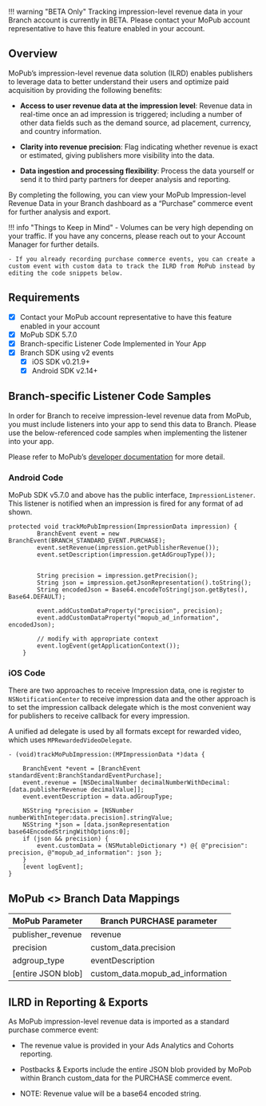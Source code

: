 !!! warning "BETA Only"
	Tracking impression-level revenue data in your Branch account is currently in BETA.  Please contact your MoPub account representative to have this feature enabled in your account.

## Overview

MoPub’s impression-level revenue data solution (ILRD) enables publishers to leverage data to better understand their users and optimize paid acquisition by providing the following benefits:

- **Access to user revenue data at the impression level**: Revenue data in real-time once an ad impression is triggered; including a number of other data fields such as the demand source, ad placement, currency, and country information.

- **Clarity into revenue precision**: Flag indicating whether revenue is exact or estimated, giving publishers more visibility into the data.

- **Data ingestion and processing flexibility**: Process the data yourself or send it to third party partners for deeper analysis and reporting.

By completing the following, you can view your MoPub Impression-level Revenue Data in your Branch dashboard as a “Purchase” commerce event for further analysis and export.

!!! info "Things to Keep in Mind"
	- Volumes can be very high depending on your traffic. If you have any concerns, please reach out to your Account Manager for further details.

	- If you already recording purchase commerce events, you can create a custom event with custom data to track the ILRD from MoPub instead by editing the code snippets below.

## Requirements

- [x] Contact your MoPub account representative to have this feature enabled in your account
- [x] MoPub SDK 5.7.0
- [x] Branch-specific Listener Code Implemented in Your App
- [x] Branch SDK using v2 events
	- [x] iOS SDK v0.21.9+
	- [x] Android SDK v2.14+

## Branch-specific Listener Code Samples

In order for Branch to receive impression-level revenue data from MoPub, you must include listeners into your app to send this data to Branch. Please use the below-referenced code samples when implementing the listener into your app.

Please refer to MoPub’s [developer documentation](https://developers.mopub.com/publishers/best-practices/ilrd-guide/#enable-ilrd) for more detail.

### Android Code

MoPub SDK v5.7.0 and above has the public interface, `ImpressionListener`. This listener is notified when an impression is fired for any format of ad shown.

```
protected void trackMoPubImpression(ImpressionData impression) {
        BranchEvent event = new BranchEvent(BRANCH_STANDARD_EVENT.PURCHASE);
        event.setRevenue(impression.getPublisherRevenue());
        event.setDescription(impression.getAdGroupType());


        String precision = impression.getPrecision();
        String json = impression.getJsonRepresentation().toString();
        String encodedJson = Base64.encodeToString(json.getBytes(), Base64.DEFAULT);

        event.addCustomDataProperty("precision", precision);
        event.addCustomDataProperty("mopub_ad_information", encodedJson);

        // modify with appropriate context
        event.logEvent(getApplicationContext());
    }
```

### iOS Code

There are two approaches to receive Impression data, one is register to `NSNotificationCenter` to receive impression data and the other approach is to set the impression callback delegate which is the most convenient way for publishers to receive callback for every impression.

A unified ad delegate is used by all formats except for rewarded video, which uses `MPRewardedVideoDelegate`.

```
- (void)trackMoPubImpression:(MPImpressionData *)data {

    BranchEvent *event = [BranchEvent standardEvent:BranchStandardEventPurchase];
    event.revenue = [NSDecimalNumber decimalNumberWithDecimal:[data.publisherRevenue decimalValue]];
    event.eventDescription = data.adGroupType;

    NSString *precision = [NSNumber numberWithInteger:data.precision].stringValue;
    NSString *json = [data.jsonRepresentation base64EncodedStringWithOptions:0];
    if (json && precision) {
        event.customData = (NSMutableDictionary *) @{ @"precision": precision, @"mopub_ad_information": json };
    }
    [event logEvent];
}
```

## MoPub <> Branch Data Mappings

| MoPub Parameter    | Branch PURCHASE parameter        |
|--------------------|----------------------------------|
| publisher_revenue  | revenue                          |
| precision          | custom_data.precision            |
| adgroup_type       | eventDescription                 |
| [entire JSON blob] | custom_data.mopub_ad_information |


## ILRD in Reporting & Exports

As MoPub impression-level revenue data is imported as a standard purchase commerce event:

- The revenue value is provided in your Ads Analytics and Cohorts reporting.

- Postbacks & Exports include the entire JSON blob provided by MoPob within Branch custom_data for the PURCHASE commerce event.

- NOTE: Revenue value will be a base64 encoded string.
